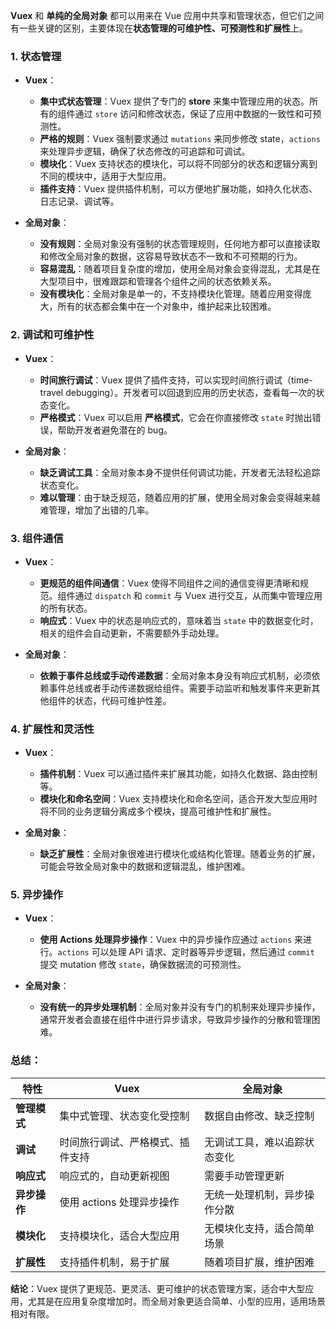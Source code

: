 **Vuex** 和 **单纯的全局对象** 都可以用来在 Vue 应用中共享和管理状态，但它们之间有一些关键的区别，主要体现在**状态管理的可维护性、可预测性和扩展性**上。

### 1. **状态管理**
   - **Vuex**：
     - **集中式状态管理**：Vuex 提供了专门的 **store** 来集中管理应用的状态。所有的组件通过 `store` 访问和修改状态，保证了应用中数据的一致性和可预测性。
     - **严格的规则**：Vuex 强制要求通过 `mutations` 来同步修改 state，`actions` 来处理异步逻辑，确保了状态修改的可追踪和可调试。
     - **模块化**：Vuex 支持状态的模块化，可以将不同部分的状态和逻辑分离到不同的模块中，适用于大型应用。
     - **插件支持**：Vuex 提供插件机制，可以方便地扩展功能，如持久化状态、日志记录、调试等。
   
   - **全局对象**：
     - **没有规则**：全局对象没有强制的状态管理规则，任何地方都可以直接读取和修改全局对象的数据，这容易导致状态不一致和不可预期的行为。
     - **容易混乱**：随着项目复杂度的增加，使用全局对象会变得混乱，尤其是在大型项目中，很难跟踪和管理各个组件之间的状态依赖关系。
     - **没有模块化**：全局对象是单一的，不支持模块化管理。随着应用变得庞大，所有的状态都会集中在一个对象中，维护起来比较困难。

### 2. **调试和可维护性**
   - **Vuex**：
     - **时间旅行调试**：Vuex 提供了插件支持，可以实现时间旅行调试（time-travel debugging）。开发者可以回退到应用的历史状态，查看每一次的状态变化。
     - **严格模式**：Vuex 可以启用 **严格模式**，它会在你直接修改 `state` 时抛出错误，帮助开发者避免潜在的 bug。
   
   - **全局对象**：
     - **缺乏调试工具**：全局对象本身不提供任何调试功能，开发者无法轻松追踪状态变化。
     - **难以管理**：由于缺乏规范，随着应用的扩展，使用全局对象会变得越来越难管理，增加了出错的几率。

### 3. **组件通信**
   - **Vuex**：
     - **更规范的组件间通信**：Vuex 使得不同组件之间的通信变得更清晰和规范。组件通过 `dispatch` 和 `commit` 与 Vuex 进行交互，从而集中管理应用的所有状态。
     - **响应式**：Vuex 中的状态是响应式的，意味着当 `state` 中的数据变化时，相关的组件会自动更新，不需要额外手动处理。

   - **全局对象**：
     - **依赖于事件总线或手动传递数据**：全局对象本身没有响应式机制，必须依赖事件总线或者手动传递数据给组件。需要手动监听和触发事件来更新其他组件的状态，代码可维护性差。

### 4. **扩展性和灵活性**
   - **Vuex**：
     - **插件机制**：Vuex 可以通过插件来扩展其功能，如持久化数据、路由控制等。
     - **模块化和命名空间**：Vuex 支持模块化和命名空间，适合开发大型应用时将不同的业务逻辑分离成多个模块，提高可维护性和扩展性。
   
   - **全局对象**：
     - **缺乏扩展性**：全局对象很难进行模块化或结构化管理。随着业务的扩展，可能会导致全局对象中的数据和逻辑混乱，维护困难。

### 5. **异步操作**
   - **Vuex**：
     - **使用 Actions 处理异步操作**：Vuex 中的异步操作应通过 `actions` 来进行。`actions` 可以处理 API 请求、定时器等异步逻辑，然后通过 `commit` 提交 mutation 修改 `state`，确保数据流的可预测性。
   
   - **全局对象**：
     - **没有统一的异步处理机制**：全局对象并没有专门的机制来处理异步操作，通常开发者会直接在组件中进行异步请求，导致异步操作的分散和管理困难。

### 总结：

| 特性         | Vuex                             | 全局对象                     |
| ------------ | -------------------------------- | ---------------------------- |
| **管理模式** | 集中式管理、状态变化受控制       | 数据自由修改、缺乏控制       |
| **调试**     | 时间旅行调试、严格模式、插件支持 | 无调试工具，难以追踪状态变化 |
| **响应式**   | 响应式的，自动更新视图           | 需要手动管理更新             |
| **异步操作** | 使用 actions 处理异步操作        | 无统一处理机制，异步操作分散 |
| **模块化**   | 支持模块化，适合大型应用         | 无模块化支持，适合简单场景   |
| **扩展性**   | 支持插件机制，易于扩展           | 随着项目扩展，维护困难       |

**结论**：Vuex 提供了更规范、更灵活、更可维护的状态管理方案，适合中大型应用，尤其是在应用复杂度增加时。而全局对象更适合简单、小型的应用，适用场景相对有限。